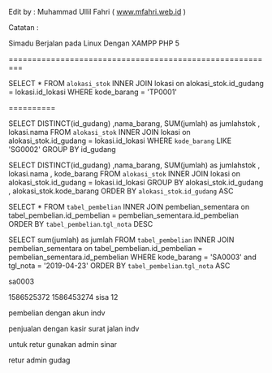 Edit by : Muhammad Ullil Fahri ( www.mfahri.web.id )

Catatan :

Simadu Berjalan pada Linux Dengan XAMPP PHP 5

=========================================================


SELECT * FROM `alokasi_stok` INNER JOIN lokasi on alokasi_stok.id_gudang = lokasi.id_lokasi WHERE kode_barang = 'TP0001' 

==========

SELECT DISTINCT(id_gudang) ,nama_barang, SUM(jumlah) as jumlahstok , lokasi.nama FROM `alokasi_stok` INNER JOIN lokasi on alokasi_stok.id_gudang = lokasi.id_lokasi WHERE `kode_barang` LIKE 'SG0002' GROUP BY id_gudang


SELECT DISTINCT(id_gudang) ,nama_barang, SUM(jumlah) as jumlahstok , lokasi.nama , kode_barang FROM `alokasi_stok` INNER JOIN lokasi on alokasi_stok.id_gudang = lokasi.id_lokasi GROUP BY alokasi_stok.id_gudang , alokasi_stok.kode_barang ORDER BY `alokasi_stok`.`id_gudang` ASC 

SELECT * FROM `tabel_pembelian` INNER JOIN pembelian_sementara on tabel_pembelian.id_pembelian = pembelian_sementara.id_pembelian ORDER BY `tabel_pembelian`.`tgl_nota` DESC 


SELECT sum(jumlah) as jumlah FROM `tabel_pembelian` INNER JOIN pembelian_sementara on tabel_pembelian.id_pembelian = pembelian_sementara.id_pembelian WHERE kode_barang = 'SA0003' and tgl_nota = '2019-04-23' ORDER BY `tabel_pembelian`.`tgl_nota` ASC 

sa0003

1586525372
1586453274 sisa 12


pembelian dengan akun indv

penjualan dengan kasir
surat jalan indv


untuk retur gunakan admin sinar

retur admin gudag

